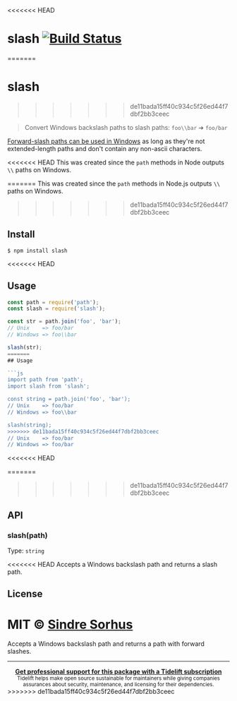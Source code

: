 <<<<<<< HEAD
# slash [![Build Status](https://travis-ci.org/sindresorhus/slash.svg?branch=master)](https://travis-ci.org/sindresorhus/slash)
=======
# slash
>>>>>>> de11bada15ff40c934c5f26ed44f7dbf2bb3ceec

> Convert Windows backslash paths to slash paths: `foo\\bar` ➔ `foo/bar`

[Forward-slash paths can be used in Windows](http://superuser.com/a/176395/6877) as long as they're not extended-length paths and don't contain any non-ascii characters.

<<<<<<< HEAD
This was created since the `path` methods in Node outputs `\\` paths on Windows.

=======
This was created since the `path` methods in Node.js outputs `\\` paths on Windows.
>>>>>>> de11bada15ff40c934c5f26ed44f7dbf2bb3ceec

## Install

```
$ npm install slash
```

<<<<<<< HEAD

## Usage

```js
const path = require('path');
const slash = require('slash');

const str = path.join('foo', 'bar');
// Unix    => foo/bar
// Windows => foo\\bar

slash(str);
=======
## Usage

```js
import path from 'path';
import slash from 'slash';

const string = path.join('foo', 'bar');
// Unix    => foo/bar
// Windows => foo\\bar

slash(string);
>>>>>>> de11bada15ff40c934c5f26ed44f7dbf2bb3ceec
// Unix    => foo/bar
// Windows => foo/bar
```

<<<<<<< HEAD

=======
>>>>>>> de11bada15ff40c934c5f26ed44f7dbf2bb3ceec
## API

### slash(path)

Type: `string`

<<<<<<< HEAD
Accepts a Windows backslash path and returns a slash path.


## License

MIT © [Sindre Sorhus](https://sindresorhus.com)
=======
Accepts a Windows backslash path and returns a path with forward slashes.

---

<div align="center">
	<b>
		<a href="https://tidelift.com/subscription/pkg/npm-slash?utm_source=npm-slash&utm_medium=referral&utm_campaign=readme">Get professional support for this package with a Tidelift subscription</a>
	</b>
	<br>
	<sub>
		Tidelift helps make open source sustainable for maintainers while giving companies<br>assurances about security, maintenance, and licensing for their dependencies.
	</sub>
</div>
>>>>>>> de11bada15ff40c934c5f26ed44f7dbf2bb3ceec
